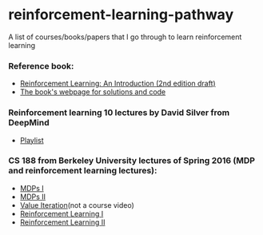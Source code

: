 reinforcement-learning-pathway
===============================

A list of courses/books/papers that I go through to learn reinforcement learning


### Reference book:
- [Reinforcement Learning: An Introduction (2nd edition draft)](https://webdocs.cs.ualberta.ca/~sutton/book/bookdraft2016sep.pdf)
- [The book's webpage for solutions and code](https://webdocs.cs.ualberta.ca/~sutton/book/the-book-2nd.html)


### Reinforcement learning 10 lectures by David Silver from DeepMind
- [Playlist](https://www.youtube.com/playlist?list=PLwQyV9I_3POuVsyB3hCyl3Iieb1oWVfPP)


### CS 188 from Berkeley University lectures of Spring 2016 (MDP and reinforcement learning lectures):

- [MDPs I](https://www.youtube.com/watch?v=Vx5IkFJPT_k&index=9&list=PLIeooNSdhQE5kRrB71yu5yP9BRCJCSbMt)
- [MDPs II](https://www.youtube.com/watch?v=2M7mv4-BPCg&index=10&list=PLIeooNSdhQE5kRrB71yu5yP9BRCJCSbMt)
- [Value Iteration](https://www.youtube.com/watch?v=7huURSBATmg&index=11&list=PLIeooNSdhQE5kRrB71yu5yP9BRCJCSbMt)(not a course video)
- [Reinforcement Learning I](https://www.youtube.com/watch?v=A5oqQDNntYc&index=12&list=PLIeooNSdhQE5kRrB71yu5yP9BRCJCSbMt)
- [Reinforcement Learning II](https://www.youtube.com/watch?v=R0vTZp0ve4s&index=13&list=PLIeooNSdhQE5kRrB71yu5yP9BRCJCSbMt)

